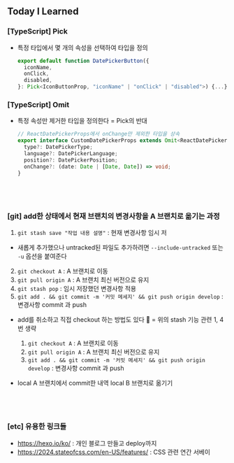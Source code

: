 ## Today I Learned

### [TypeScript] Pick

- 특정 타입에서 몇 개의 속성을 선택하여 타입을 정의

  ```ts
  export default function DatePickerButton({
    iconName,
    onClick,
    disabled,
  }: Pick<IconButtonProp, "iconName" | "onClick" | "disabled">) {...}
  ```

### [TypeScript] Omit

- 특정 속성만 제거한 타입을 정의한다 = Pick의 반대

  ```ts
  // ReactDatePickerProps에서 onChange만 제외한 타입을 상속
  export interface CustomDatePickerProps extends Omit<ReactDatePickerProps, "onChange"> {
    type?: DatePickerType;
    language?: DatePickerLanguage;
    position?: DatePickerPosition;
    onChange?: (date: Date | [Date, Date]) => void;
  }
  ```

## <br />

### [git] add한 상태에서 현재 브랜치의 변경사항을 A 브랜치로 옮기는 과정

1. `git stash save "작업 내용 설명"` : 현재 변경사항 임시 저

- 새롭게 추가했으나 untracked된 파일도 추가하려면 `--include-untracked` 또는 `-u` 옵션을 붙여준다

2. `git checkout A` : A 브랜치로 이동
3. `git pull origin A` : A 브랜치 최신 버전으로 유지
4. `git stash pop` : 임시 저장했던 변경사항 적용
5. `git add . && git commit -m '커밋 메세지' && git push origin develop` : 변경사항 commit 과 push

- add를 취소하고 직접 checkout 하는 방법도 있다 🥲 = 위의 stash 기능 관련 1, 4번 생략

  1. `git checkout A` : A 브랜치로 이동
  2. `git pull origin A` : A 브랜치 최신 버전으로 유지
  3. `git add . && git commit -m '커밋 메세지' && git push origin develop` : 변경사항 commit 과 push

- local A 브랜치에서 commit한 내역 local B 브랜치로 옮기기

## <br />

### [etc] 유용한 링크들

- https://hexo.io/ko/ : 개인 블로그 만들고 deploy까지
- https://2024.stateofcss.com/en-US/features/ : CSS 관련 연간 서베이
